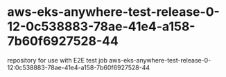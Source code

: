 # aws-eks-anywhere-test-release-0-12-0c538883-78ae-41e4-a158-7b60f6927528-44
repository for use with E2E test job aws-eks-anywhere-test-release-0-12:0c538883-78ae-41e4-a158-7b60f6927528-44

